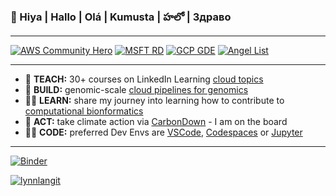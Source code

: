### 👋 Hiya | Hallo | Olá | Kumusta | హలో | Здраво

---
[![AWS Community Hero](https://github.com/lynnlangit/lynnlangit/blob/master/badges/aws.svg)](https://aws.amazon.com/developer/community/heroes/lynn-langit/)
[![MSFT RD](https://github.com/lynnlangit/lynnlangit/blob/master/badges/azure.svg)](https://rd.microsoft.com/en-us/lynn-langit) 
[![GCP GDE](https://github.com/lynnlangit/lynnlangit/blob/master/badges/gcp.svg)](https://developers.google.com/community/experts/directory/profile/profile-lynn_langit)
[![Angel List](https://github.com/lynnlangit/lynnlangit/blob/master/badges/angellist.svg)](https://angel.co/u/lynn-langit)


---

- 👯  **TEACH:** 30+ courses on LinkedIn Learning [cloud topics](https://www.linkedin.com/learning/instructors/lynn-langit)
- 🔭  **BUILD:** genomic-scale [cloud pipelines for genomics](https://lynnlangit.com/2017/09/18/genomic-scale-data-pipelines/)
- 👩‍🏫 **LEARN:** share my journey into learning how to contribute to [computational bionformatics](https://github.com/lynnlangit/TeamTeri)
- 🌲  **ACT:** take climate action via [CarbonDown](https://www.carbondownapp.com/) - I am on the board
- 👩‍💻 **CODE:** preferred Dev Envs are [VSCode](https://code.visualstudio.com/), [Codespaces](https://github.com/features/codespaces) or [Jupyter](https://jupyter.org/)
    
   


---

[![Binder](https://mybinder.org/badge_logo.svg)](https://mybinder.org/v2/gh/lynnlangit/lynnlangit/HEAD)

<p align="left"> <a href="https://twitter.com/lynnlangit" target="blank"><img src="https://img.shields.io/twitter/follow/lynnlangit?logo=twitter&style=for-the-badge" alt="lynnlangit" /></a> </p>


